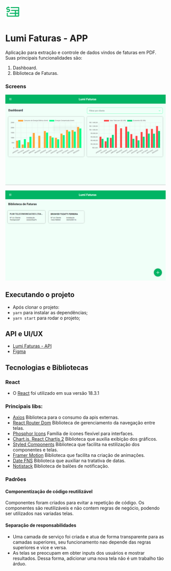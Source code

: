 <img src="./public/logo192.png" width="48">

# Lumi Faturas - APP

Aplicação para extração e controle de dados vindos de faturas em PDF. Suas principais funcionalidades são:

1. Dashboard.
2. Biblioteca de Faturas.

### Screens
![Dashboard](screens/dashboard.png)

![Invoices](screens/invoices.png)

## Executando o projeto

- Após clonar o projeto:
- `yarn` para instalar as dependências;
- `yarn start` para rodar o projeto;

## API e UI/UX

- [Lumi Faturas - API](https://github.com/FernandoRidam/faturas-backend)
- [Figma](https://www.figma.com/design/S5pxsAbolB4KgKPuTVMDxK/Lumi-Faturas?node-id=0-1&t=4pfFaeu8cGTEjMY4-1)

## Tecnologias e Bibliotecas

### React

- O [React](https://react.dev/) foi utilizado em sua versão 18.3.1

### Principais libs:

- [Axios](https://github.com/axios/axios) Biblioteca para o consumo da apis externas.
- [React Router Dom](https://www.npmjs.com/package/react-router-dom) Biblioteca de gerenciamento da navegação entre telas.
- [Phosphor Icons](https://phosphoricons.com/) Família de ícones flexível para interfaces.
- [Chart.js, React Chartjs 2](https://www.chartjs.org/) Biblioteca que auxilia exibição dos gráficos.
- [Styled Components](https://styled-components.com/) Biblioteca que facilita na estilização dos componentes e telas.
- [Framer Motion](https://www.framer.com/motion/) Biblioteca que facilita na criação de animações.
- [Date FNS](https://date-fns.org/) Biblioteca que auxiliar na tratativa de datas.
- [Notistack](https://notistack.com/) Biblioteca de balões de notificação.

### Padrões

#### Componentização de código reutilizável

Componentes foram criados para evitar a repetição de código. Os componentes são reutilizáveis e não contem regras de negócio, podendo ser utilizados nas variadas telas.

#### Separação de responsabilidades

- Uma camada de serviço foi criada e atua de forma transparente para as camadas superiores, seu funcionamento nao depende das regras superiores e vice e versa.
- As telas se preocupam em obter inputs dos usuários e mostrar resultados. Dessa forma, adicionar uma nova tela não é um trabalho tão árduo.
